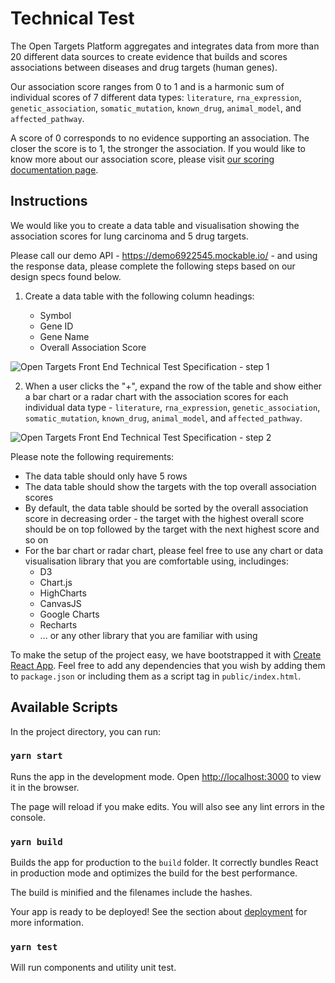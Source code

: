 # Technical Test

The Open Targets Platform aggregates and integrates data from more than 20 different data sources to create evidence that builds and scores associations between diseases and drug targets (human genes).

Our association score ranges from 0 to 1 and is a harmonic sum of individual scores of 7 different data types: `literature`, `rna_expression`, `genetic_association`, `somatic_mutation`, `known_drug`, `animal_model`, and `affected_pathway`.

A score of 0 corresponds to no evidence supporting an association. The closer the score is to 1, the stronger the association. If you would like to know more about our association score, please visit [our scoring documentation page](https://docs.targetvalidation.org/getting-started/scoring).

## Instructions

We would like you to create a data table and visualisation showing the association scores for lung carcinoma and 5 drug targets.

Please call our demo API - https://demo6922545.mockable.io/ - and using the response data, please complete the following steps based on our design specs found below.

1. Create a data table with the following column headings:

   - Symbol
   - Gene ID
   - Gene Name
   - Overall Association Score
   
![Open Targets Front End Technical Test Specification - step 1](https://user-images.githubusercontent.com/7490258/74653221-a211e680-517f-11ea-8a55-38564b659a03.png)

2. When a user clicks the "+", expand the row of the table and show either a bar chart or a radar chart with the association scores for each individual data type - `literature`, `rna_expression`, `genetic_association`, `somatic_mutation`, `known_drug`, `animal_model`, and `affected_pathway`.

![Open Targets Front End Technical Test Specification - step 2](https://user-images.githubusercontent.com/7490258/74653247-b3f38980-517f-11ea-9e01-78494f2e49cb.png)

Please note the following requirements:

- The data table should only have 5 rows
- The data table should show the targets with the top overall association scores
- By default, the data table should be sorted by the overall association score in decreasing order - the target with the highest overall score should be on top followed by the target with the next highest score and so on
- For the bar chart or radar chart, please feel free to use any chart or data visualisation library that you are comfortable using, includinges:
  - D3
  - Chart.js
  - HighCharts
  - CanvasJS
  - Google Charts
  - Recharts
  - … or any other library that you are familiar with using

To make the setup of the project easy, we have bootstrapped it with [Create React App](https://github.com/facebook/create-react-app). Feel free to add any dependencies that you wish by adding them to `package.json` or including them as a script tag in `public/index.html`.

## Available Scripts

In the project directory, you can run:

### `yarn start`

Runs the app in the development mode. Open [http://localhost:3000](http://localhost:3000) to view it in the browser.

The page will reload if you make edits. You will also see any lint errors in the console.

### `yarn build`

Builds the app for production to the `build` folder. It correctly bundles React in production mode and optimizes the build for the best performance. 

The build is minified and the filenames include the hashes. 

Your app is ready to be deployed! See the section about [deployment](https://facebook.github.io/create-react-app/docs/deployment) for more information.


### `yarn test`

Will run components and utility unit test.